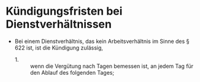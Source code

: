 # Kündigungsfristen bei Dienstverhältnissen

- Bei einem Dienstverhältnis, das kein Arbeitsverhältnis im Sinne des § 622 ist, ist die Kündigung zulässig, <dl style="font-weight:normal;font-style:normal;text-decoration:none;"><dt>1.</dt><dd style="font-weight:normal;font-style:normal;text-decoration:none;"><div>wenn die Vergütung nach Tagen bemessen ist, an jedem Tag für den Ablauf des folgenden Tages;

